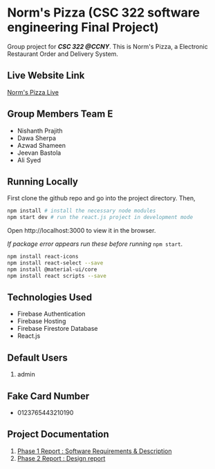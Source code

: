 # Norm's Pizza (CSC 322 software engineering Final Project)
Group project for ***CSC 322 @CCNY***.
This is Norm's Pizza, a Electronic Restaurant Order and Delivery System.

## Live Website Link
[Norm's Pizza Live](https://ccnycsc322-730da.web.app/)

## Group Members Team E
- Nishanth Prajith
- Dawa Sherpa
- Azwad Shameen
- Jeevan Bastola
- Ali Syed

## Running Locally
First clone the github repo and go into the project directory. Then,
```bash
npm install # install the necessary node modules
npm start dev # run the react.js project in development mode
```
Open http://localhost:3000 to view it in the browser.

*If package error appears run these before running* `npm start`.
```bash
npm install react-icons
npm install react-select --save
npm install @material-ui/core
npm install react scripts --save
```

## Technologies Used
 - Firebase Authentication
 - Firebase Hosting
 - Firebase Firestore Database
 - React.js

## Default Users
 1. admin 

## Fake Card Number
 - 0123765443210190
 
## Project Documentation
1. [Phase 1 Report : Software Requirements & Description](https://github.com/NishanthPrajith/CSC322_Final_Project/blob/master/Team_W_report.pdf)
2. [Phase 2 Report : Design report](https://github.com/NishanthPrajith/CSC322_Final_Project/blob/master/Team_W_Phase_2_report.pdf)
